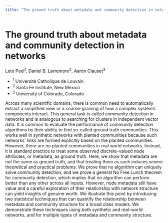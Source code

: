 ```yaml
---
title: "The ground truth about metadata and community detection in networks"
---
```


# The ground truth about metadata and community detection in networks

Leto Peel<sup>1</sup>, Daniel B. Larremore<sup>2</sup>, Aaron Clauset<sup>3</sup>

- <sup>1</sup> Université Catholique de Louvain
- <sup>2</sup> Santa Fe Institute, New Mexico
- <sup>3</sup> University of Colorado, Colorado

Across many scientific domains, there is common need to automatically extract a simplified view
or a coarse-graining of how a complex system’s components interact. This general task is called
community detection in networks and is analogous to searching for clusters in independent vector
data. It is common to evaluate the performance of community detection algorithms by their ability
to find so-called ground truth communities. This works well in synthetic networks with planted
communities because such networks’ links are formed explicitly based on the planted communities.
However, there are no planted communities in real world networks. Instead, it is standard practice
to treat some observed discrete-valued node attributes, or metadata, as ground truth. Here, we show
that metadata are not the same as ground truth, and that treating them as such induces severe
theoretical and practical problems. We prove that no algorithm can uniquely solve community
detection, and we prove a general No Free Lunch theorem for community detection, which implies
that no algorithm can perform better than any other across all inputs. However, node metadata
still have value and a careful exploration of their relationship with network structure can yield
insights of genuine worth. We illustrate this point by introducing two statistical techniques that can
quantify the relationship between metadata and community structure for a broad class models. We
demonstrate these techniques using both synthetic and real-world networks, and for multiple types
of metadata and community structure.

